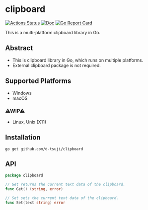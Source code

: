 # clipboard

[![Actions Status](https://github.com/d-tsuji/clipboard/workflows/test/badge.svg)](https://github.com/d-tsuji/clipboard/actions)
[![Doc](https://img.shields.io/badge/doc-reference-blue.svg)](https://pkg.go.dev/github.com/d-tsuji/clipboard)
[![Go Report Card](https://goreportcard.com/badge/github.com/d-tsuji/clipboard)](https://goreportcard.com/report/github.com/d-tsuji/clipboard)

This is a multi-platform clipboard library in Go.

## Abstract

- This is clipboard library in Go, which runs on multiple platforms.
- External clipboard package is not required.

## Supported Platforms

- Windows
- macOS

### ⚠WIP⚠

- Linux, Unix (X11)

## Installation

```
go get github.com/d-tsuji/clipboard
```

## API

```go
package clipboard

// Get returns the current text data of the clipboard.
func Get() (string, error)

// Set sets the current text data of the clipboard.
func Set(text string) error
```

